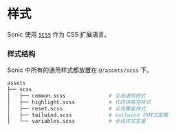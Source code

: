 # 样式

Sonic 使用 [`SCSS`](https://www.sass.hk/) 作为 CSS 扩展语言。

### 样式结构

Sonic 中所有的通用样式都放置在 `@/assets/scss` 下。
```sh
assets
├── scss
│   ├── common.scss              # 全局通用样式
│   ├── highlight.scss           # 代码块高亮样式
│   ├── reset.scss               # 全局覆盖样式
│   ├── tailwind.scss            # tailwind 的样式配置
│   └── variables.scss           # 全局样式变量
```